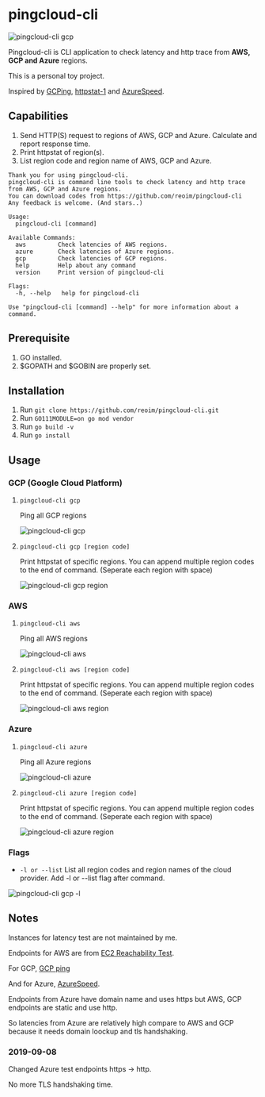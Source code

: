 # pingcloud-cli
![pingcloud-cli gcp](/assets/images/gcp-all.png)

Pingcloud-cli is CLI application to check latency and http trace from **AWS, GCP and Azure** regions.

This is a personal toy project. 

Inspired by [GCPing](https://github.com/GoogleCloudPlatform/gcping), [httpstat-1](https://github.com/reoim/httpstat-1) and [AzureSpeed](https://github.com/blrchen/AzureSpeed).


## Capabilities

1.  Send HTTP(S) request to regions of AWS, GCP and Azure. Calculate and report response time.
2.  Print httpstat of region(s).
3.  List region code and region name of AWS, GCP and Azure.


```
Thank you for using pingcloud-cli.
pingcloud-cli is command line tools to check latency and http trace from AWS, GCP and Azure regions.
You can download codes from https://github.com/reoim/pingcloud-cli
Any feedback is welcome. (And stars..)

Usage:
  pingcloud-cli [command]

Available Commands:
  aws         Check latencies of AWS regions.
  azure       Check latencies of Azure regions.
  gcp         Check latencies of GCP regions.
  help        Help about any command
  version     Print version of pingcloud-cli

Flags:
  -h, --help   help for pingcloud-cli

Use "pingcloud-cli [command] --help" for more information about a command.
```

## Prerequisite
1.  GO installed.
2.  $GOPATH and $GOBIN are properly set.



## Installation
1.  Run `git clone https://github.com/reoim/pingcloud-cli.git`
2.  Run `GO111MODULE=on go mod vendor`
3.  Run `go build -v`
4.  Run `go install`


## Usage
### GCP (Google Cloud Platform)
1.  `pingcloud-cli gcp`

    Ping all GCP regions

    ![pingcloud-cli gcp](/assets/images/gcp.png)
2.  `pingcloud-cli gcp [region code]`

    Print httpstat of specific regions. You can append multiple region codes to the end of command. (Seperate each region with space)

    ![pingcloud-cli gcp region](/assets/images/gcp-region.png)
 

### AWS
1.  `pingcloud-cli aws`

    Ping all AWS regions

    ![pingcloud-cli aws](/assets/images/aws.png)
2.  `pingcloud-cli aws [region code]`

    Print httpstat of specific regions. You can append multiple region codes to the end of command. (Seperate each region with space)

    ![pingcloud-cli aws region](/assets/images/aws-region.png)

### Azure
1.  `pingcloud-cli azure`

    Ping all Azure regions

    ![pingcloud-cli azure](/assets/images/azure.png)
2.  `pingcloud-cli azure [region code]`

    Print httpstat of specific regions. You can append multiple region codes to the end of command. (Seperate each region with space)

    ![pingcloud-cli azure region](/assets/images/azure-region.png)

### Flags
* `-l or --list`
List all region codes and region names of the cloud provider. Add -l or --list flag after command.

![pingcloud-cli gcp -l](/assets/images/gcp-list.png) 



## Notes
Instances for latency test are not maintained by me. 

Endpoints for AWS are from [EC2 Reachability Test](http://ec2-reachability.amazonaws.com/).

For GCP, [GCP ping](http://www.gcping.com/)

And for Azure, [AzureSpeed](https://github.com/blrchen/AzureSpeed).

Endpoints from Azure have domain name and uses https but AWS, GCP endpoints are static and use http. 

So latencies from Azure are relatively high compare to AWS and GCP because it needs domain loockup and tls handshaking.

### 2019-09-08
Changed Azure test endpoints https -> http.

No more TLS handshaking time.
